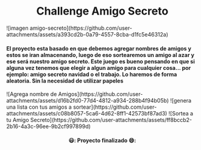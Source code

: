 <h1 align="center"> Challenge Amigo Secreto </h1>
![imagen amigo-secreto](https://github.com/user-attachments/assets/a393cd2b-0a79-4557-8cba-d1fc5e46312a)
<h4 align="start">
El proyecto esta basado en que debemos agregar nombres de amigos y estos se iran almacenando, luego de eso sortearemos un amigo al azar y ese será nuestro amigo secreto. 
Este juego es bueno pensando en que si alguna vez tenemos que elegir a algun amigo para cualquier cosa... por ejemplo: amigo secreto navidad o el trabajo. Lo haremos de forma aleatoria. 
Sin la necesidad de utilizar papeles
</h4>
![Agrega nombre de Amigos](https://github.com/user-attachments/assets/d16b2fd0-77d4-4812-a934-288b4f94b05b)
![genera una lista con tus amigos a sortear](https://github.com/user-attachments/assets/c08b8057-5ca6-4d62-8ff1-42573bf87ad3)
![Sortea a tu Amigo Secreto](https://github.com/user-attachments/assets/ff8bccb2-2b16-4a3c-96ee-9b2cf997899d)

<h4 align="center">
😃: Proyecto finalizado 😄:
</h4>
